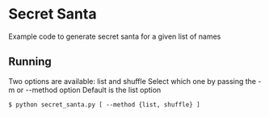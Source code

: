 # Secret Santa
Example code to generate secret santa for a given list of names

## Running
Two options are available: list and shuffle
Select which one by passing the -m or --method option
Default is the list option

`$ python secret_santa.py [ --method {list, shuffle} ]`

